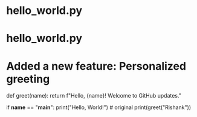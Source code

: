 # hello_world.py
# hello_world.py

# Added a new feature: Personalized greeting
def greet(name):
    return f"Hello, {name}! Welcome to GitHub updates."

if __name__ == "__main__":
    print("Hello, World!")  # original
    print(greet("Rishank"))
